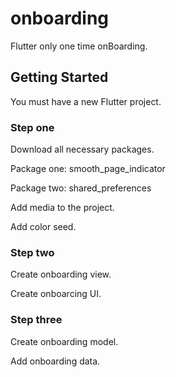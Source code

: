 # onboarding

Flutter only one time onBoarding.

## Getting Started

You must have a new Flutter project.

### Step one

Download all necessary packages.

Package one: smooth_page_indicator

Package two: shared_preferences

Add media to the project.

Add color seed.

### Step two

Create onboarding view.

Create onboarcing UI.

### Step three

Create onboarding model.

Add onboarding data.

